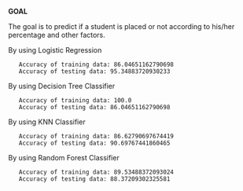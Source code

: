 **GOAL**

The goal is to predict if a student is placed or not according to his/her percentage and other factors.

By using Logistic Regression 
 ```
    Accuracy of training data: 86.04651162790698
    Accuracy of testing data: 95.34883720930233
 ``` 

By using Decision Tree Classifier 
 ```
    Accuracy of training data: 100.0
    Accuracy of testing data: 86.04651162790698
 ``` 
 
 By using KNN Classifier 
 ```
    Accuracy of training data: 86.62790697674419
    Accuracy of testing data: 90.69767441860465
 ``` 

 By using Random Forest Classifier 
 ```
    Accuracy of training data: 89.53488372093024
    Accuracy of testing data: 88.37209302325581
 ``` 

